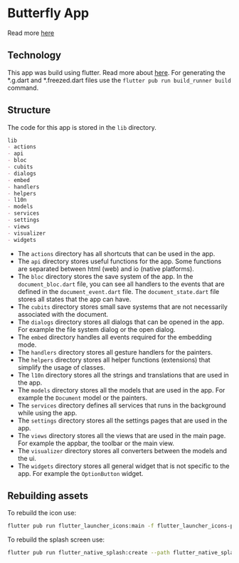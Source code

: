 # Butterfly App

Read more [here](../README.md)

## Technology

This app was build using flutter.
Read more about [here](https://flutter.dev).
For generating the \*.g.dart and \*.freezed.dart files use the `flutter pub run build_runner build` command.

## Structure

The code for this app is stored in the `lib` directory.

```markdown
lib
- actions
- api
- bloc
- cubits
- dialogs
- embed
- handlers
- helpers
- l10n
- models
- services
- settings
- views
- visualizer
- widgets
```

* The `actions` directory has all shortcuts that can be used in the app.
* The `api` directory stores useful functions for the app. Some functions are separated between html (web) and io (native platforms).
* The `bloc` directory stores the save system of the app. In the `document_bloc.dart` file, you can see all handlers to the events that are defined in the `document_event.dart` file. The `document_state.dart` file stores all states that the app can have.
* The `cubits` directory stores small save systems that are not necessarily associated with the document.
* The `dialogs` directory stores all dialogs that can be opened in the app. For example the file system dialog or the open dialog.
* The `embed` directory handles all events required for the embedding mode.
* The `handlers` directory stores all gesture handlers for the painters.
* The `helpers` directory stores all helper functions (extensions) that simplify the usage of classes.
* The `l10n` directory stores all the strings and translations that are used in the app.
* The `models` directory stores all the models that are used in the app. For example the `Document` model or the painters.
* The `services` directory defines all services that runs in the background while using the app.
* The `settings` directory stores all the settings pages that are used in the app.
* The `views` directory stores all the views that are used in the main page. For example the appbar, the toolbar or the main view.
* The `visualizer` directory stores all converters between the models and the ui.
* The `widgets` directory stores all general widget that is not specific to the app. For example the `OptionButton` widget.

## Rebuilding assets

To rebuild the icon use:

```bash
flutter pub run flutter_launcher_icons:main -f flutter_launcher_icons-production.yaml
```

To rebuild the splash screen use:

```bash
flutter pub run flutter_native_splash:create --path flutter_native_splash-production.yaml
```
